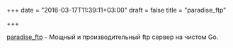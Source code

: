 +++
date = "2016-03-17T11:39:11+03:00"
draft = false
title = "paradise_ftp"

+++

<p><a href="https://github.com/andrewarrow/paradise_ftp">paradise_ftp</a>&nbsp;- Мощный и производительный ftp сервер на чистом Go.</p>

